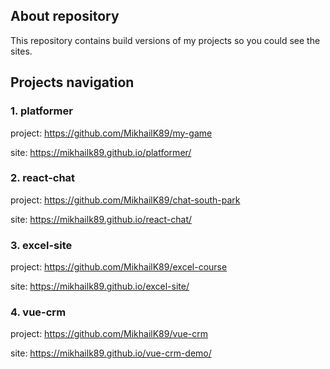 ## About repository

This repository contains build versions of my projects so you could see the sites.

## Projects navigation

### 1. platformer

project: https://github.com/MikhailK89/my-game

site: https://mikhailk89.github.io/platformer/

### 2. react-chat

project: https://github.com/MikhailK89/chat-south-park

site: https://mikhailk89.github.io/react-chat/

### 3. excel-site

project: https://github.com/MikhailK89/excel-course

site: https://mikhailk89.github.io/excel-site/

### 4. vue-crm

project: https://github.com/MikhailK89/vue-crm

site: https://mikhailk89.github.io/vue-crm-demo/
